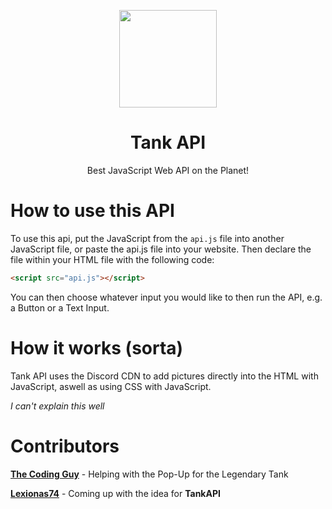 <p align="center">
  <img width="156" align="center" src="https://user-images.githubusercontent.com/93119331/173180717-36a4c402-d4f4-46a8-ba75-e89aca29ac66.png">
</p>

<h1 align="center">
  Tank API
</h1>

<p align="center">
  Best JavaScript Web API on the Planet!
</p>

# How to use this API

To use this api, put the JavaScript from the ``api.js`` file into another JavaScript file, or paste the api.js file into your website.
Then declare the file within your HTML file with the following code:

```html
<script src="api.js"></script>
```

You can then choose whatever input you would like to then run the API, e.g. a Button or a Text Input.

# How it works (sorta)

Tank API uses the Discord CDN to add pictures directly into the HTML with JavaScript, aswell as using CSS with JavaScript.

*I can't explain this well*

# Contributors 

**[The Coding Guy](https://github.com/Aisuruneko)** - Helping with the Pop-Up for the Legendary Tank

**[Lexionas74](https://github.com/Lexionas74)** - Coming up with the idea for **TankAPI**
